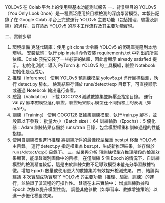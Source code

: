 YOLOv5 在 Colab 平台上的使用與基本功能測試報告
一、背景與目的
YOLOv5（You Only Look Once）是一種廣泛應用於目標檢測的深度學習模型。本報告記錄了在 Google Colab 平台上完整運行 YOLOv5 主要功能（包括推理、驗證及訓練）的過程，旨在熟悉 YOLOv5 的基本工作流程及其主要功能實現。

二、實驗步驟
1. 環境準備
克隆代碼庫：使用 git clone 命令將 YOLOv5 的代碼庫克隆到本地環境。
安裝依賴：執行 pip install 命令安裝 requirements.txt 中列出的所需依賴。Colab 預先安裝了一些必要的依賴，因此會顯示 already satisfied 提示。
初始化測試：導入 PyTorch 和 YOLOv5 的工具模組，驗證 Notebook 初始化是否成功。
2. 推理（Inference）
使用 YOLOv5 預訓練模型 yolov5s.pt 進行目標檢測，執行 detect.py 腳本。
檢測結果存儲於 runs/detect/exp 目錄下，可直接顯示或通過 Notebook 輸出進行查看。
3. 驗證（Validation）
下載 COCO128 測試數據集並解壓至指定目錄。
運行 val.py 腳本對模型進行驗證，驗證結果顯示模型在不同指標上的表現（如 mAP）。
4. 訓練（Training）
使用 COCO128 數據集訓練模型，執行 train.py 腳本，並設置以下參數：
批量大小（Batch size）：64
訓練輪數（Epochs）：5
優化器：Adam
訓練結果存儲於 runs/train 目錄，包含模型權重和訓練過程的性能指標。
5. 使用自訓練模型進行推理
將訓練所得的最佳模型權重 best.pt 移至 YOLOv5 主目錄。
運行 detect.py 指定權重為 best.pt，生成新推理結果，並存儲於 runs/detect/exp3 目錄下。
三、結果與分析
預訓練模型在推理階段的檢測效果顯著，能準確識別圖像中的目標。
在僅訓練 5 個 Epoch 的情況下，自訓練模型的檢測精度較低，這是由於訓練次數不足導致模型未能充分學習數據特徵。增加 Epoch 數量或使用更大的數據集將有效提升檢測效果。
四、結論與建議
本次實驗成功實現了 YOLOv5 的主要功能（推理、驗證、訓練）的運行，並驗證了其流程的可操作性。
建議在未來實驗中：
增加訓練數據和 Epoch 次數以提升模型性能。
調整其他參數（如學習率、數據增強策略）以進一步優化模型效果。
